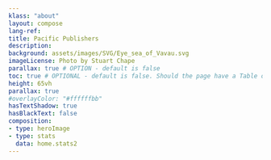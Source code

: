 ```yaml
---
klass: "about"
layout: compose
lang-ref: 
title: Pacific Publishers
description:
background: assets/images/SVG/Eye_sea_of_Vavau.svg
imageLicense: Photo by Stuart Chape
parallax: true # OPTION - default is false
toc: true # OPTIONAL - default is false. Should the page have a Table of Contents
height: 65vh
parallax: true
#overlayColor: "#ffffffbb"
hasTextShadow: true
hasBlackText: false
composition:
- type: heroImage
- type: stats
  data: home.stats2
---
```

